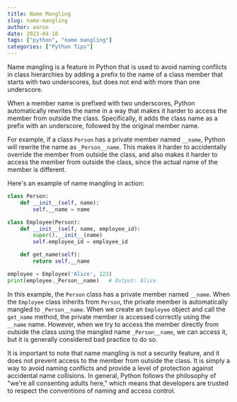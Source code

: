 ```yaml
---
title: Name Mangling
slug: name-mangling
author: aaron
date: 2023-04-10
tags: ["python", "name mangling"]
categories: ["Python Tips"]
---
```



Name mangling is a feature in Python that is used to avoid naming conflicts in class hierarchies by adding a prefix to the name of a class member that starts with two underscores, but does not end with more than one underscore.

When a member name is prefixed with two underscores, Python automatically rewrites the name in a way that makes it harder to access the member from outside the class. Specifically, it adds the class name as a prefix with an underscore, followed by the original member name.

For example, if a class `Person` has a private member named `__name`, Python will rewrite the name as `_Person__name`. This makes it harder to accidentally override the member from outside the class, and also makes it harder to access the member from outside the class, since the actual name of the member is different.

Here's an example of name mangling in action:

```python
class Person:
    def __init__(self, name):
        self.__name = name

class Employee(Person):
    def __init__(self, name, employee_id):
        super().__init__(name)
        self.employee_id = employee_id

    def get_name(self):
        return self.__name

employee = Employee('Alice', 123)
print(employee._Person__name)   # Output: Alice
```

In this example, the `Person` class has a private member named `__name`. When the `Employee` class inherits from `Person`, the private member is automatically mangled to `_Person__name`. When we create an `Employee` object and call the `get_name` method, the private member is accessed correctly using the `__name` name. However, when we try to access the member directly from outside the class using the mangled name `_Person__name`, we can access it, but it is generally considered bad practice to do so.

It is important to note that name mangling is not a security feature, and it does not prevent access to the member from outside the class. It is simply a way to avoid naming conflicts and provide a level of protection against accidental name collisions. In general, Python follows the philosophy of "we're all consenting adults here," which means that developers are trusted to respect the conventions of naming and access control.
